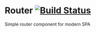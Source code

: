Router [![Build Status](https://drone.io/github.com/borovin/router/status.png)](https://drone.io/github.com/borovin/router/latest)
==========

Simple router component for modern SPA
